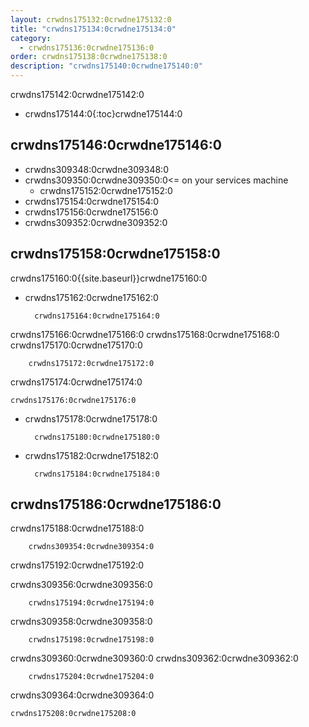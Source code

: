 ```yaml
---
layout: crwdns175132:0crwdne175132:0
title: "crwdns175134:0crwdne175134:0"
category:
  - crwdns175136:0crwdne175136:0
order: crwdns175138:0crwdne175138:0
description: "crwdns175140:0crwdne175140:0"
---
```


crwdns175142:0crwdne175142:0

- crwdns175144:0{:toc}crwdne175144:0

## crwdns175146:0crwdne175146:0

- crwdns309348:0crwdne309348:0
- crwdns309350:0crwdne309350:0<= on your services machine 
  - crwdns175152:0crwdne175152:0
- crwdns175154:0crwdne175154:0
- crwdns175156:0crwdne175156:0
- crwdns309352:0crwdne309352:0

## crwdns175158:0crwdne175158:0

crwdns175160:0{{site.baseurl}}crwdne175160:0

- crwdns175162:0crwdne175162:0

        crwdns175164:0crwdne175164:0
    

crwdns175166:0crwdne175166:0 crwdns175168:0crwdne175168:0 crwdns175170:0crwdne175170:0

        crwdns175172:0crwdne175172:0
    

crwdns175174:0crwdne175174:0

    crwdns175176:0crwdne175176:0
    

- crwdns175178:0crwdne175178:0

        crwdns175180:0crwdne175180:0
    

- crwdns175182:0crwdne175182:0

        crwdns175184:0crwdne175184:0
    

## crwdns175186:0crwdne175186:0

crwdns175188:0crwdne175188:0

        crwdns309354:0crwdne309354:0
    

crwdns175192:0crwdne175192:0

crwdns309356:0crwdne309356:0

        crwdns175194:0crwdne175194:0
    

crwdns309358:0crwdne309358:0

        crwdns175198:0crwdne175198:0
    

crwdns309360:0crwdne309360:0 crwdns309362:0crwdne309362:0

        crwdns175204:0crwdne175204:0
    

crwdns309364:0crwdne309364:0

    crwdns175208:0crwdne175208:0